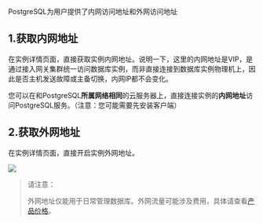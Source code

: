 
PostgreSQL为用户提供了内网访问地址和外网访问地址

## 1.获取内网地址
在实例详情页面，直接获取实例内网地址。说明一下，这里的内网地址是VIP，是通过接入网关集群统一访问数据库实例，而非直接连接到数据库实例物理机上，因此是否主机发送故障或主备切换，内网IP都不会变化。

您可以在和PostgreSQL**所属网络相同**的云服务器上，直接连接实例的**内网地址**访问PostgreSQL服务。（注意：您可能需要先安装客户端）

## 2.获取外网地址
在实例详情页面，直接开启实例外网地址。

![](http://imgcache.tcecqpoc.fsphere.cn/image/mc.qcloudimg.com/static/img/4b234c3c28d06d00631ee071e77b2d7d/image.png)

> 请注意：
>
> 外网地址仅能用于日常管理数据库。外网流量可能涉及费用，具体请查看[产品价格](/document/product/409/4993)。
